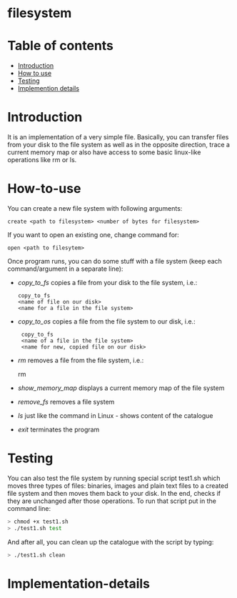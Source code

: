 # filesystem

# Table of contents

* [Introduction](https://github.com/culring/filesystem/blob/master/README.md#introduction)
* [How to use](https://github.com/culring/filesystem/blob/master/README.md#how-to-use)
* [Testing](.#testing)
* [Implemention details](https://github.com/culring/filesystem/blob/master/README.md#implementation-details)

# Introduction

It is an implementation of a very simple file. Basically, you can transfer files from your disk to the file system as well as in the opposite direction, trace a current memory map or also have access to some basic linux-like operations like rm or ls.

# How-to-use

You can create a new file system with following arguments:
	
	create <path to filesystem> <number of bytes for filesystem>
	
If you want to open an existing one, change command for:

	open <path to filesytem> 
	
Once program runs, you can do some stuff with a file system (keep each command/argument in a separate line):

- _copy_to_fs_ copies a file from your disk to the file system, i.e.:

	  copy_to_fs 
	  <name of file on our disk>
	  <name for a file in the file system>
	  
- _copy_to_os_ copies a file from the file system to our disk, i.e.:

	   copy_to_fs
	   <name of a file in the file system>
	   <name for new, copied file on our disk>

- _rm_ removes a file from the file system, i.e.:
		
	rm
	<name of file>

- _show_memory_map_ displays a current memory map of the file system

- _remove_fs_ removes a file system

- _ls_ just like the command in Linux - shows content of the catalogue

- _exit_ terminates the program
  
# Testing

You can also test the file system by running special script test1.sh which moves three types of files: binaries, images and plain text files to a created file system and then moves them back to your disk. In the end, checks if they are unchanged after those operations. To run that script put in the command line:

```bash
> chmod +x test1.sh
> ./test1.sh test	
```
	
And after all, you can clean up the catalogue with the script by typing:
	
```bash
> ./test1.sh clean
```

# Implementation-details
